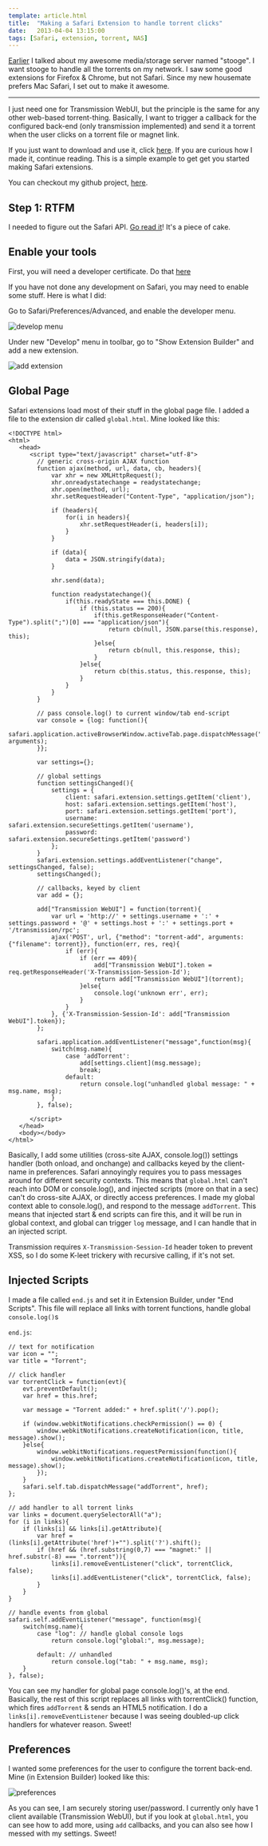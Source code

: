 ```yaml
---
template: article.html
title:  "Making a Safari Extension to handle torrent clicks"
date:   2013-04-04 13:15:00
tags: [Safari, extension, torrent, NAS]
---
```


[Earlier](/articles/nas) I talked about my awesome media/storage server named "stooge".  I want stooge to handle all the torrents on my network. I saw some good extensions for Firefox & Chrome, but not Safari. Since my new housemate prefers Mac Safari, I set out to make it awesome.

---

I just need one for Transmission WebUI, but the principle is the same for any other web-based torrent-thing.  Basically, I want to trigger a callback for the configured back-end (only transmission implemented) and send it a torrent when the user clicks on a torrent file or magnet link.

If you just want to download and use it, click [here](TorrentAdder.safariextz).  If you are curious how I made it, continue reading. This is a simple example to get get you started making Safari extensions.

You can checkout my github project, [here](https://github.com/konsumer/torrentadder).

## Step 1: RTFM

I needed to figure out the Safari API.  [Go read it](http://developer.apple.com/library/safari/#documentation/Tools/Conceptual/SafariExtensionGuide/Introduction/Introduction.html)!  It's a piece of cake.

## Enable your tools

First, you will need a developer certificate. Do that [here](https://developer.apple.com/support/mac/developer-certificates.html)

If you have not done any development on Safari, you may need to enable some stuff.  Here is what I did:

Go to Safari/Preferences/Advanced, and enable the developer menu.

![develop menu](safari1.png)

Under new "Develop" menu in toolbar, go to "Show Extension Builder" and add a new extension.

![add extension](safari2.png)


## Global Page

Safari extensions load most of their stuff in the global page file.  I added a file to the extension dir called `global.html`. Mine looked like this:

	<!DOCTYPE html>
	<html>
	   <head>
	      <script type="text/javascript" charset="utf-8">
	        // generic cross-origin AJAX function
	        function ajax(method, url, data, cb, headers){
	            var xhr = new XMLHttpRequest();
	            xhr.onreadystatechange = readystatechange;
	            xhr.open(method, url);
	            xhr.setRequestHeader("Content-Type", "application/json");
	            
	            if (headers){
	                for(i in headers){
	                    xhr.setRequestHeader(i, headers[i]);
	                }
	            }

	            if (data){
	                data = JSON.stringify(data);
	            }

	            xhr.send(data);
	            
	            function readystatechange(){
	                if(this.readyState === this.DONE) {
	                    if (this.status == 200){
	                        if(this.getResponseHeader("Content-Type").split(";")[0] === "application/json"){
	                            return cb(null, JSON.parse(this.response), this);
	                        }else{
	                            return cb(null, this.response, this);
	                        }
	                    }else{
	                        return cb(this.status, this.response, this);
	                    }
	                }
	            }
	        }

	        // pass console.log() to current window/tab end-script
	        var console = {log: function(){
	            safari.application.activeBrowserWindow.activeTab.page.dispatchMessage("log", arguments);
	        }};

	        var settings={};

	        // global settings
	        function settingsChanged(){
	            settings = {
	                client: safari.extension.settings.getItem('client'),
	                host: safari.extension.settings.getItem('host'),
	                port: safari.extension.settings.getItem('port'),
	                username: safari.extension.secureSettings.getItem('username'),
	                password: safari.extension.secureSettings.getItem('password')
	            };
	        }
	        safari.extension.settings.addEventListener("change", settingsChanged, false);
	        settingsChanged();

	        // callbacks, keyed by client
	        var add = {};

	        add["Transmission WebUI"] = function(torrent){
	            var url = 'http://' + settings.username + ':' + settings.password + '@' + settings.host + ':' + settings.port + '/transmission/rpc';
	            ajax('POST', url, {"method": "torrent-add", arguments:{"filename": torrent}}, function(err, res, req){
	                if (err){
	                    if (err == 409){
	                        add["Transmission WebUI"].token = req.getResponseHeader('X-Transmission-Session-Id');
	                        return add["Transmission WebUI"](torrent);
	                    }else{
	                        console.log('unknown err', err);
	                    }
	                }
	            }, {'X-Transmission-Session-Id': add["Transmission WebUI"].token});
	        };

	        safari.application.addEventListener("message",function(msg){
	            switch(msg.name){
	                case 'addTorrent':
	                    add[settings.client](msg.message);
	                    break;
	                default:
	                    return console.log("unhandled global message: " + msg.name, msg);
	            }
	        }, false);

	      </script>
	   </head>
	   <body></body>
	</html>

Basically, I add some utilities (cross-site AJAX, console.log()) settings handler (both onload, and onchange) and callbacks keyed by the client-name in preferences. Safari annoyingly requires you to pass messages around for different security contexts.  This means that `global.html` can't reach into DOM or console.log(), and injected scripts (more on that in a sec) can't do cross-site AJAX, or directly access preferences. I made my global context able to console.log(), and respond to the message `addTorrent`.  This means that injected start & end scripts can fire this, and it will be run in global context, and global can trigger `log` message, and I can handle that in an injected script.

Transmission requires `X-Transmission-Session-Id` header token to prevent XSS, so I do some K-leet trickery with recursive calling, if it's not set.

## Injected Scripts

I made a file called `end.js` and set it in Extension Builder, under "End Scripts". This file will replace all links with torrent functions, handle global `console.log()`s

`end.js`:

	// text for notification
	var icon = "";
	var title = "Torrent";

	// click handler
	var torrentClick = function(evt){
	    evt.preventDefault();
	    var href = this.href;

	    var message = "Torrent added:" + href.split('/').pop();

	    if (window.webkitNotifications.checkPermission() == 0) {
	        window.webkitNotifications.createNotification(icon, title, message).show();
	    }else{
	        window.webkitNotifications.requestPermission(function(){
	            window.webkitNotifications.createNotification(icon, title, message).show();
	        });
	    }
	    safari.self.tab.dispatchMessage("addTorrent", href);
	};

	// add handler to all torrent links
	var links = document.querySelectorAll("a");
	for (i in links){
	    if (links[i] && links[i].getAttribute){
	        var href = (links[i].getAttribute('href')+"").split('?').shift();
	        if (href && (href.substring(0,7) === "magnet:" || href.substr(-8) === ".torrent")){
	            links[i].removeEventListener("click", torrentClick, false);
	            links[i].addEventListener("click", torrentClick, false);
	        }
	    }
	}

	// handle events from global
	safari.self.addEventListener("message", function(msg){
	    switch(msg.name){
	        case "log": // handle global console logs
	            return console.log("global:", msg.message);
	        
	        default: // unhandled
	            return console.log("tab: " + msg.name, msg);
	    }
	}, false);


You can see my handler for global page console.log()'s, at the end. Basically, the rest of this script replaces all links with torrentClick() function, which fires `addTorrent` & sends an HTML5 notification. I do a `links[i].removeEventListener` because I was seeing doubled-up click handlers for whatever reason. Sweet!


## Preferences

I wanted some preferences for the user to configure the torrent back-end. Mine (in Extension Builder) looked like this:

![preferences](safari3.png)

As you can see, I am securely storing user/password. I currently only have 1 client available (Transmission WebUI), but if you look at `global.html`, you can see how to add more, using `add` callbacks, and you can also see how I messed with my settings. Sweet!

